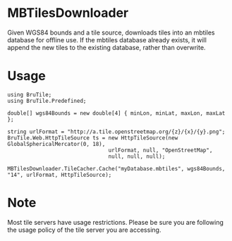 # MBTilesDownloader
Given WGS84 bounds and a tile source, downloads tiles into an mbtiles database for offline use.
If the mbtiles database already exists, it will append the new tiles to the existing database, rather than overwrite.

# Usage

    using BruTile;
    using BruTile.Predefined;

    double[] wgs84Bounds = new double[4] { minLon, minLat, maxLon, maxLat };

    string urlFormat = "http://a.tile.openstreetmap.org/{z}/{x}/{y}.png";
    BruTile.Web.HttpTileSource ts = new HttpTileSource(new GlobalSphericalMercator(0, 18),
                                    urlFormat, null, "OpenStreetMap",
                                    null, null, null);

    MBTilesDownloader.TileCacher.Cache("myDatabase.mbtiles", wgs84Bounds, "14", urlFormat, HttpTileSource);

# Note

Most tile servers have usage restrictions.
Please be sure you are following the usage policy of the tile server you are accessing.
